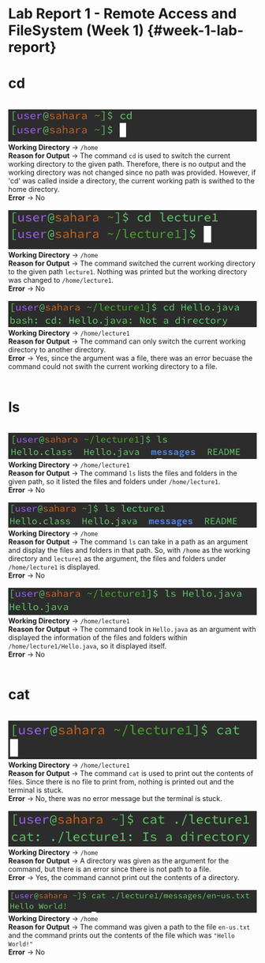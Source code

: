 # Lab Report 1 - Remote Access and FileSystem (Week 1) {#week-1-lab-report}
# cd
<br>![Image](cd1.png)
<br>**Working Directory** -> `/home`
<br>**Reason for Output** -> The command `cd` is used to switch the current working directory to the given path. Therefore, there is no output and the working directory was not changed since no path was provided. However, if 'cd' was called inside a directory, the current working path is swithed to the home directory.
<br>**Error** -> No
<br>
<br> ![Image](cd2.png)
<br>**Working Directory** -> `/home`
<br>**Reason for Output** -> The command switched the current working directory to the given path `lecture1`. Nothing was printed but the working directory was changed to `/home/lecture1`.
<br>**Error** -> No
<br>
<br> ![Image](cd3.png)
<br>**Working Directory** -> `/home/lecture1`
<br>**Reason for Output** -> The command can only switch the current working directory to another directory. 
<br>**Error** -> Yes, since the argument was a file, there was an error becuase the command could not swith the current working directory to a file.
<br>
<br>
# ls
<br> ![Image](ls1.png)
<br>**Working Directory** -> `/home/lecture1`
<br>**Reason for Output** -> The command `ls` lists the files and folders in the given path, so it listed the files and folders under `/home/lecture1`.
<br>**Error** -> No
<br>
<br> ![Image](ls2.png)
<br>**Working Directory** -> `/home`
<br>**Reason for Output** -> The command `ls` can take in a path as an argument and display the files and folders in that path. So, with `/home` as the working directory and `lecture1` as the argument, the files and folders under `/home/lecture1` is displayed.
<br>**Error** -> No
<br>
<br> ![Image](ls3.png)
<br>**Working Directory** -> `/home/lecture1`
<br>**Reason for Output** -> The command took in `Hello.java` as an argument with displayed the information of the files and folders within `/home/lecture1/Hello.java`, so it displayed itself.
<br>**Error** -> No
<br>
<br>
# cat
<br> ![Image](cat1.png)
<br>**Working Directory** -> `/home/lecture1`
<br>**Reason for Output** -> The command `cat` is used to print out the contents of files. Since there is no file to print from, nothing is printed out and the terminal is stuck.
<br>**Error** -> No, there was no error message but the terminal is stuck.
<br>
<br> ![Image](cat2.png)
<br>**Working Directory** -> `/home`
<br>**Reason for Output** -> A directory was given as the argument for the command, but there is an error since there is not path to a file.
<br>**Error** -> Yes, the command cannot print out the contents of a directory.
<br>
<br> ![Image](cat3.png)
<br>**Working Directory** -> `/home`
<br>**Reason for Output** -> The command was given a path to the file `en-us.txt` and the command prints out the contents of the file which was `"Hello World!"`
<br>**Error** -> No
